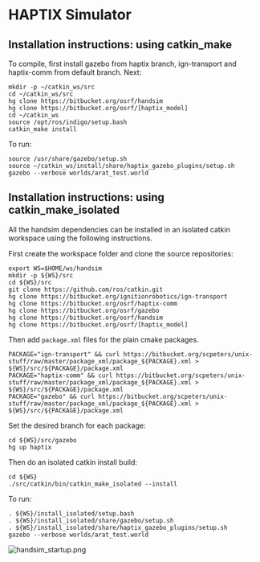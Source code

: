 # HAPTIX Simulator #

## Installation instructions: using catkin_make ##
To compile, first install gazebo from haptix branch, ign-transport and haptix-comm from default branch.  Next:

~~~
mkdir -p ~/catkin_ws/src
cd ~/catkin_ws/src
hg clone https://bitbucket.org/osrf/handsim
hg clone https://bitbucket.org/osrf/[haptix_model]
cd ~/catkin_ws
source /opt/ros/indigo/setup.bash
catkin_make install
~~~

To run:

~~~
source /usr/share/gazebo/setup.sh
source ~/catkin_ws/install/share/haptix_gazebo_plugins/setup.sh
gazebo --verbose worlds/arat_test.world
~~~

## Installation instructions: using catkin_make_isolated ##
All the handsim dependencies can be installed in an isolated catkin workspace
 using the following instructions.

First create the workspace folder and clone the source repositories:
~~~
export WS=$HOME/ws/handsim
mkdir -p ${WS}/src
cd ${WS}/src
git clone https://github.com/ros/catkin.git
hg clone https://bitbucket.org/ignitionrobotics/ign-transport
hg clone https://bitbucket.org/osrf/haptix-comm
hg clone https://bitbucket.org/osrf/gazebo
hg clone https://bitbucket.org/osrf/handsim
hg clone https://bitbucket.org/osrf/[haptix_model]
~~~

Then add `package.xml` files for the plain cmake packages.
~~~
PACKAGE="ign-transport" && curl https://bitbucket.org/scpeters/unix-stuff/raw/master/package_xml/package_${PACKAGE}.xml > ${WS}/src/${PACKAGE}/package.xml
PACKAGE="haptix-comm" && curl https://bitbucket.org/scpeters/unix-stuff/raw/master/package_xml/package_${PACKAGE}.xml > ${WS}/src/${PACKAGE}/package.xml
PACKAGE="gazebo" && curl https://bitbucket.org/scpeters/unix-stuff/raw/master/package_xml/package_${PACKAGE}.xml > ${WS}/src/${PACKAGE}/package.xml
~~~

Set the desired branch for each package:
~~~
cd ${WS}/src/gazebo
hg up haptix
~~~

Then do an isolated catkin install build:
~~~
cd ${WS}
./src/catkin/bin/catkin_make_isolated --install
~~~

To run:

~~~
. ${WS}/install_isolated/setup.bash
. ${WS}/install_isolated/share/gazebo/setup.sh
. ${WS}/install_isolated/share/haptix_gazebo_plugins/setup.sh
gazebo --verbose worlds/arat_test.world
~~~

![handsim_startup.png](https://bitbucket.org/repo/rnoXja/images/2595820742-handsim_startup.png)
